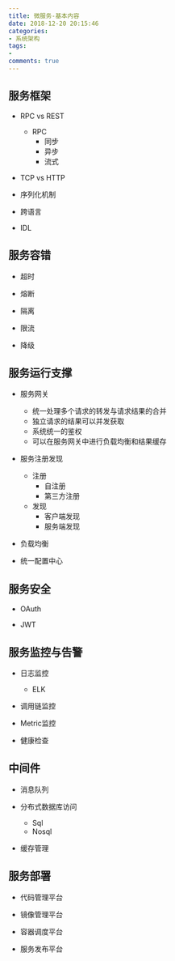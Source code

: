 ```yaml
---
title: 微服务-基本内容
date: 2018-12-20 20:15:46
categories:
- 系统架构
tags: 
- 
comments: true
---
```


## 服务框架

* RPC vs REST
  * RPC
    * 同步
    * 异步
    * 流式

* TCP vs HTTP

* 序列化机制

* 跨语言

* IDL

## 服务容错

* 超时

* 熔断

* 隔离

* 限流

* 降级

## 服务运行支撑

* 服务网关
  * 统一处理多个请求的转发与请求结果的合并
  * 独立请求的结果可以并发获取
  * 系统统一的鉴权
  * 可以在服务网关中进行负载均衡和结果缓存

* 服务注册发现
  * 注册
    * 自注册
    * 第三方注册
  * 发现
    * 客户端发现
    * 服务端发现

* 负载均衡

* 统一配置中心

## 服务安全

* OAuth

* JWT

## 服务监控与告警

* 日志监控
  * ELK

* 调用链监控

* Metric监控

* 健康检查

## 中间件

* 消息队列

* 分布式数据库访问
  * Sql
  * Nosql

* 缓存管理

## 服务部署

* 代码管理平台

* 镜像管理平台

* 容器调度平台

* 服务发布平台